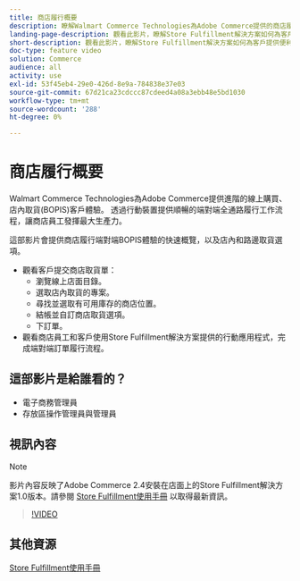 ```yaml
---
title: 商店履行概要
description: 瞭解Walmart Commerce Technologies為Adobe Commerce提供的商店履行，這是進階的全通路履行解決方案，提供端對端線上購買、店內取貨(BOPIS)體驗。
landing-page-description: 觀看此影片，瞭解Store Fulfillment解決方案如何為客戶提供便利的店內和路邊取貨和商店員工，更有效率、可隨時使用行動裝置的履行工作流程，以提取、暫存和遞送商店取貨訂單給客戶。
short-description: 觀看此影片，瞭解Store Fulfillment解決方案如何為客戶提供便利的店內和路邊取貨和商店員工，更有效率、可隨時使用行動裝置的履行工作流程，以提取、暫存和遞送商店取貨訂單給客戶。
doc-type: feature video
solution: Commerce
audience: all
activity: use
exl-id: 53f45eb4-29e0-426d-8e9a-784838e37e03
source-git-commit: 67d21ca23cdccc87cdeed4a08a3ebb48e5bd1030
workflow-type: tm+mt
source-wordcount: '288'
ht-degree: 0%

---
```


# 商店履行概要

Walmart Commerce Technologies為Adobe Commerce提供進階的線上購買、店內取貨(BOPIS)客戶體驗。 透過行動裝置提供順暢的端對端全通路履行工作流程，讓商店員工發揮最大生產力。

這部影片會提供商店履行端對端BOPIS體驗的快速概覽，以及店內和路邊取貨選項。

- 觀看客戶提交商店取貨單：
   - 瀏覽線上店面目錄。
   - 選取店內取貨的專案。
   - 尋找並選取有可用庫存的商店位置。
   - 結帳並自訂商店取貨選項。
   - 下訂單。
- 觀看商店員工和客戶使用Store Fulfillment解決方案提供的行動應用程式，完成端對端訂單履行流程。

## 這部影片是給誰看的？

- 電子商務管理員
- 存放區操作管理員與管理員

## 視訊內容

>[!NOTE]
>
>影片內容反映了Adobe Commerce 2.4安裝在店面上的Store Fulfillment解決方案1.0版本。請參閱 [Store Fulfillment使用手冊](https://experienceleague.adobe.com/docs/commerce-merchant-services/store-fulfillment/introduction.html) 以取得最新資訊。

>[!VIDEO](https://video.tv.adobe.com/v/343653?quality=12&learn=on)

## 其他資源

[Store Fulfillment使用手冊](https://experienceleague.adobe.com/docs/commerce-merchant-services/store-fulfillment/introduction.html)
